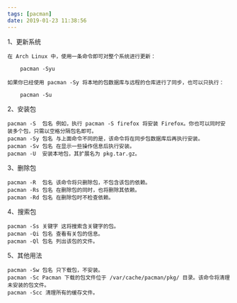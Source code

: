 ```yaml
---
tags: [pacman]
date: 2019-01-23 11:38:56
---
```


1、更新系统

    在 Arch Linux 中，使用一条命令即可对整个系统进行更新：

        pacman -Syu

    如果你已经使用 pacman -Sy 将本地的包数据库与远程的仓库进行了同步，也可以只执行：

        pacman -Su

2、安装包

    pacman -S  包名 例如，执行 pacman -S firefox 将安装 Firefox。你也可以同时安装多个包，只需以空格分隔包名即可。
    pacman -Sy 包名 与上面命令不同的是，该命令将在同步包数据库后再执行安装。
    pacman -Sv 包名 在显示一些操作信息后执行安装。
    pacman -U  安装本地包，其扩展名为 pkg.tar.gz。

3、删除包

    pacman -R  包名 该命令将只删除包，不包含该包的依赖。
    pacman -Rs 包名 在删除包的同时，也将删除其依赖。
    pacman -Rd 包名 在删除包时不检查依赖。
4、搜索包

    pacman -Ss 关键字 这将搜索含关键字的包。
    pacman -Qi 包名 查看有关包的信息。
    pacman -Ql 包名 列出该包的文件。

5、其他用法

    pacman -Sw 包名 只下载包，不安装。
    pacman -Sc Pacman 下载的包文件位于 /var/cache/pacman/pkg/ 目录。该命令将清理未安装的包文件。
    pacman -Scc 清理所有的缓存文件。
